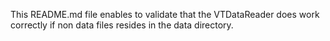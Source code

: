 This README.md file enables to validate that the VTDataReader does work correctly if non data files resides in the data directory.